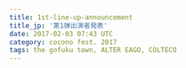 ```yaml
---
title: 1st-line-up-announcement
title_jp: '第1弾出演者発表'
date: 2017-02-03 07:43 UTC
category: cocono fest. 2017
tags: the gofuku town, ALTER EAGO, COLTECO
---
```


